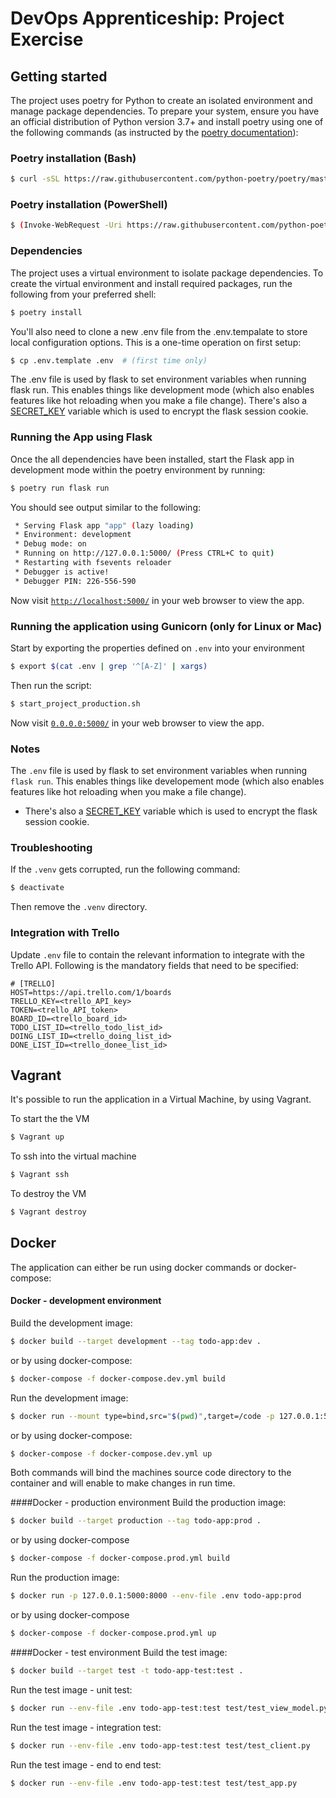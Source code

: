 # DevOps Apprenticeship: Project Exercise

## Getting started

The project uses poetry for Python to create an isolated environment and manage package dependencies. To prepare your system, ensure you have an official distribution of Python version 3.7+ and install poetry using one of the following commands (as instructed by the [poetry documentation](https://safe.menlosecurity.com/https://python-poetry.org/docs/#system-requirements)):

### Poetry installation (Bash)
```bash
$ curl -sSL https://raw.githubusercontent.com/python-poetry/poetry/master/get-poetry.py | python
```
### Poetry installation (PowerShell)
```bash
$ (Invoke-WebRequest -Uri https://raw.githubusercontent.com/python-poetry/poetry/master/get-poetry.py -UseBasicParsing).Content | python
```

### Dependencies
The project uses a virtual environment to isolate package dependencies. To create the virtual environment and install required packages, run the following from your preferred shell:
```bash
$ poetry install
```

You'll also need to clone a new .env file from the .env.tempalate to store local configuration options. This is a one-time operation on first setup:
```bash
$ cp .env.template .env  # (first time only)
```

The .env file is used by flask to set environment variables when running flask run. This enables things like development mode (which also enables features like hot reloading when you make a file change). There's also a [SECRET_KEY](https://safe.menlosecurity.com/https://flask.palletsprojects.com/en/1.1.x/config/#SECRET_KEY) variable which is used to encrypt the flask session cookie.

### Running the App using Flask
Once the all dependencies have been installed, start the Flask app in development mode within the poetry environment by running:
```bash
$ poetry run flask run
```

You should see output similar to the following:
```bash
 * Serving Flask app "app" (lazy loading)
 * Environment: development
 * Debug mode: on
 * Running on http://127.0.0.1:5000/ (Press CTRL+C to quit)
 * Restarting with fsevents reloader
 * Debugger is active!
 * Debugger PIN: 226-556-590
```

Now visit [`http://localhost:5000/`](http://localhost:5000/) in your web browser to view the app.

### Running the application using Gunicorn (only for Linux or Mac)

Start by exporting the properties defined on `.env` into your environment

```bash
$ export $(cat .env | grep '^[A-Z]' | xargs)
```

Then run the script:
```bash 
$ start_project_production.sh
```
Now visit [`0.0.0.0:5000/`](0.0.0.0:5000) in your web browser to view the app.

### Notes

The `.env` file is used by flask to set environment variables when running `flask run`. This enables things like developement mode (which also enables features like hot reloading when you make a file change).
* There's also a [SECRET_KEY](https://flask.palletsprojects.com/en/1.1.x/config/#SECRET_KEY) variable which is used to encrypt the flask session cookie.

### Troubleshooting
If the `.venv` gets corrupted, run the following command:
```bash
$ deactivate
``` 
Then remove the `.venv` directory.

### Integration with Trello

Update `.env` file to contain the relevant information to integrate with the Trello API.
Following is the mandatory fields that need to be specified:
```
# [TRELLO]
HOST=https://api.trello.com/1/boards
TRELLO_KEY=<trello_API_key>
TOKEN=<trello_API_token>
BOARD_ID=<trello_board_id> 
TODO_LIST_ID=<trello_todo_list_id>
DOING_LIST_ID=<trello_doing_list_id>
DONE_LIST_ID=<trello_donee_list_id>
```

## Vagrant
It's possible to run the application in a Virtual Machine, by using Vagrant. 

To start the the VM
```bash
$ Vagrant up
```

To ssh into the virtual machine

```bash
$ Vagrant ssh
```

To destroy the VM
```bash
$ Vagrant destroy
```

## Docker
The application can either be run using docker commands or docker-compose:

#### Docker - development environment
Build the development image:
```bash
$ docker build --target development --tag todo-app:dev .
```

or by using docker-compose: 
```bash
$ docker-compose -f docker-compose.dev.yml build
```

Run the development image:
```bash
$ docker run --mount type=bind,src="$(pwd)",target=/code -p 127.0.0.1:5000:5000 --env-file .env todo-app:dev
```

or by using docker-compose:
```bash
$ docker-compose -f docker-compose.dev.yml up
```

Both commands will bind the machines source code directory to the container and will enable to make changes in run time.

####Docker - production environment
Build the production image:
```bash
$ docker build --target production --tag todo-app:prod .
```

or by using docker-compose
```bash
$ docker-compose -f docker-compose.prod.yml build
```

Run the production image:
```bash
$ docker run -p 127.0.0.1:5000:8000 --env-file .env todo-app:prod
```

or by using docker-compose 
```bash
$ docker-compose -f docker-compose.prod.yml up
```

####Docker - test environment
Build the test image:
```bash
$ docker build --target test -t todo-app-test:test .
```

Run the test image - unit test:
```bash
$ docker run --env-file .env todo-app-test:test test/test_view_model.py
```

Run the test image - integration test:
```bash
$ docker run --env-file .env todo-app-test:test test/test_client.py
```

Run the test image - end to end test:
```bash
$ docker run --env-file .env todo-app-test:test test/test_app.py
```